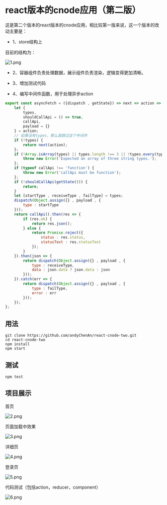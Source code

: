 # react版本的cnode应用（第二版）
这是第二个版本的react版本的cnode应用，相比较第一版来说，这一个版本的改动主要是：
- 1、store结构上

目前的结构为：

![1.png](https://github.com/andyChenAn/react-cnode-two/raw/master/images/1.png)

- 2、容器组件负责处理数据，展示组件负责渲染，逻辑变得更加清晰。

- 3、增加测试代码
- 4、编写中间件函数，用于处理异步action

```javascript
export const asyncFetch = ({dispatch , getState}) => next => action => {
    let {
        types,
        shouldCallApi = () => true,
        callApi,
        payload = {}
    } = action;
    // 如果没有types，那么就跳过这个中间件
    if (!types) {
        return next(action);
    };
    if (!Array.isArray(types) || types.length !== 3 || !types.every(type => typeof type === 'string')) {
        throw new Error('Expected an array of three string types.');
    };
    if (typeof callApi !== 'function') {
        throw new Error('callApi must be function');
    };
    if (!shouldCallApi(getState())) {
        return;
    }
    let [startType , receiveType , failType] = types;
    dispatch(Object.assign({} , payload , {
        type : startType
    }));
    return callApi().then(res => {
        if (res.ok) {
            return res.json();
        } else {
            return Promise.reject({
                status : res.status,
                statusText : res.statusText
            });
        }
    }).then(json => {
        return dispatch(Object.assign({} , payload , {
            type : receiveType,
            data : json.data ? json.data : json
        }));
    }).catch(err => {
        return dispatch(Object.assign({} , payload , {
            type : failType,
            error : err
        }));
    });
};
```
## 用法

```
git clone https://github.com/andyChenAn/react-cnode-two.git
cd react-cnode-two
npm install
npm start
```
## 测试
```
npm test
```
## 项目展示

首页

![2.png](https://github.com/andyChenAn/react-cnode-two/raw/master/images/2.png)

页面加载中效果

![3.png](https://github.com/andyChenAn/react-cnode-two/raw/master/images/3.png)

详细页

![4.png](https://github.com/andyChenAn/react-cnode-two/raw/master/images/4.png)

登录页

![5.png](https://github.com/andyChenAn/react-cnode-two/raw/master/images/5.png)

代码测试（包括action，reducer，component）

![6.png](https://github.com/andyChenAn/react-cnode-two/raw/master/images/6.png)
